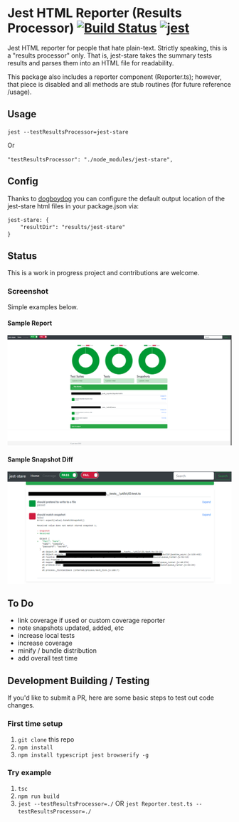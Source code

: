 # Jest HTML Reporter (Results Processor) [![Build Status](https://travis-ci.org/dkelosky/jest-stare.svg?branch=master)](https://travis-ci.org/dkelosky/jest-stare) [![jest](https://facebook.github.io/jest/img/jest-badge.svg)](https://github.com/facebook/jest)
Jest HTML reporter for people that hate plain-text.  Strictly speaking, this is a
"results processor" only.  That is, jest-stare takes the summary tests results and parses 
them into an HTML file for readability. 

This package also includes a reporter component (Reporter.ts); however, that piece is disabled
and all methods are stub routines (for future reference /usage).

## Usage
`jest --testResultsProcessor=jest-stare`

Or

`"testResultsProcessor": "./node_modules/jest-stare",`

## Config 
Thanks to [dogboydog](https://github.com/dogboydog) you can configure the default output location of the jest-stare html files in your package.json via:
```
jest-stare: {
    "resultDir": "results/jest-stare"
}
```

## Status
This is a work in progress project and contributions are welcome.  

### Screenshot
Simple examples below.

#### Sample Report
![alt text](images/sample.png "Sample Report")

#### Sample Snapshot Diff
![alt text](images/snapshotDiff.png "Snapshot diff")

##  To Do
* link coverage if used or custom coverage reporter
* note snapshots updated, added, etc
* increase local tests 
* increase coverage
* minify / bundle distribution
* add overall test time

## Development Building / Testing
If you'd like to submit a PR, here are some basic steps to test out code changes.

### First time setup
1. `git clone` this repo
2. `npm install`
5. `npm install typescript jest browserify -g`

### Try example
1. `tsc`
2. `npm run build`
3. `jest --testResultsProcessor=./` OR `jest Reporter.test.ts --testResultsProcessor=./`
